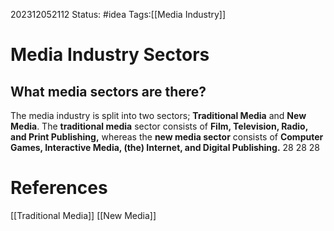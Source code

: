 202312052112
Status: #idea
Tags:[[Media Industry]]

# Media Industry Sectors

## What media sectors are there?

The media industry is split into two sectors; **Traditional Media** and **New Media**.
The **traditional media** sector consists of **Film, Television, Radio, and Print Publishing,** whereas the **new media sector** consists of **Computer Games, Interactive Media, (the) Internet, and Digital Publishing.** 28 28 28

# **References**

[[Traditional Media]]
[[New Media]]